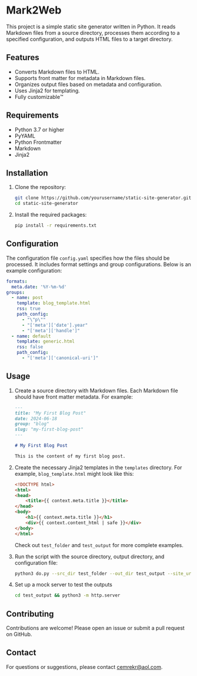 # Mark2Web

This project is a simple static site generator written in Python. It reads Markdown files from a source directory, processes them according to a specified configuration, and outputs HTML files to a target directory.

## Features

- Converts Markdown files to HTML.
- Supports front matter for metadata in Markdown files.
- Organizes output files based on metadata and configuration.
- Uses Jinja2 for templating.
- Fully customizable™️

## Requirements

- Python 3.7 or higher
- PyYAML
- Python Frontmatter
- Markdown
- Jinja2

## Installation

1. Clone the repository:

    ```sh
    git clone https://github.com/yourusername/static-site-generator.git
    cd static-site-generator
    ```

2. Install the required packages:

    ```sh
    pip install -r requirements.txt
    ```

## Configuration

The configuration file `config.yaml` specifies how the files should be processed. It includes format settings and group configurations. Below is an example configuration:

```yaml
formats:
  meta.date: '%Y-%m-%d'
groups:
  - name: post
    template: blog_template.html
    rss: true
    path_config:
      - "\"p\""
      - "['meta']['date'].year"
      - "['meta']['handle']"
  - name: default
    template: generic.html
    rss: false
    path_config:
      - "['meta']['canonical-uri']"
```

## Usage

1. Create a source directory with Markdown files. Each Markdown file should have front matter metadata. For example:

    ```markdown
    ---
    title: "My First Blog Post"
    date: 2024-06-18
    group: "blog"
    slug: "my-first-blog-post"
    ---

    # My First Blog Post

    This is the content of my first blog post.
    ```

2. Create the necessary Jinja2 templates in the `templates` directory. For example, `blog_template.html` might look like this:

    ```html
    <!DOCTYPE html>
    <html>
    <head>
        <title>{{ context.meta.title }}</title>
    </head>
    <body>
        <h1>{{ context.meta.title }}</h1>
        <div>{{ context.content_html | safe }}</div>
    </body>
    </html>
    ```

    Check out `test_folder` and `test_output` for more complete examples.

3. Run the  script with the source directory, output directory, and configuration file:

    ```sh
    python3 do.py --src_dir test_folder --out_dir test_output --site_url https://example.com/
    ```
4. Set up a mock server to test the outputs

    ```sh
    cd test_output && python3 -m http.server
    ```

## Contributing

Contributions are welcome! Please open an issue or submit a pull request on GitHub.

## Contact

For questions or suggestions, please contact [cemrekr@aol.com](mailto:cemrekr@aol.com).
